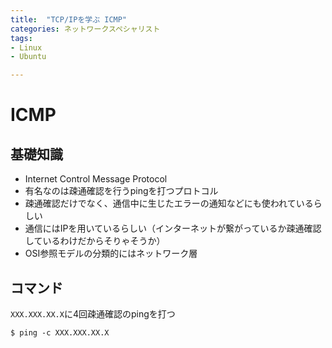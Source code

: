 ```yaml
---
title:  "TCP/IPを学ぶ ICMP"
categories: ネットワークスペシャリスト
tags:
- Linux
- Ubuntu

---
```


# ICMP

## 基礎知識

- Internet Control Message Protocol
- 有名なのは疎通確認を行うpingを打つプロトコル
- 疎通確認だけでなく、通信中に生じたエラーの通知などにも使われているらしい
- 通信にはIPを用いているらしい（インターネットが繋がっているか疎通確認しているわけだからそりゃそうか）
- OSI参照モデルの分類的にはネットワーク層

## コマンド

`XXX.XXX.XX.X`に4回疎通確認のpingを打つ
```
$ ping -c XXX.XXX.XX.X
```




